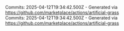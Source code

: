 Commits: 2025-04-12T19:34:42.500Z - Generated via https://github.com/marketplace/actions/artificial-grass
<br>
Commits: 2025-04-12T19:34:42.500Z - Generated via https://github.com/marketplace/actions/artificial-grass
<br>
